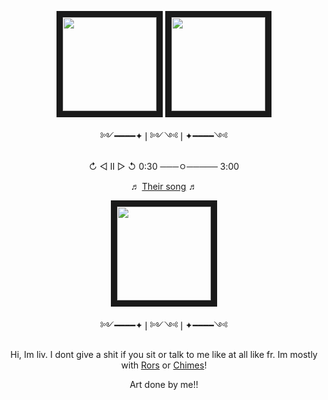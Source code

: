 <p align="center">
<a title="TITLE OF IMAGE" href=LINK TO SOMETHING><img src="https://file.garden/Zuz0EFGrRwegVsDI/pony-town-erm-kiss-blinking-padded-4x.gif" width="150" height="150" border="10"/ ></a>
<a title="TITLE OF IMAGE" href=LINK TO SOMETHING><img src="https://file.garden/Zuz0EFGrRwegVsDI/pony-town-erm-kiss-blinking-padded-4x%20(1).gif" width="150" height="150" border="10"/ ></a>
<p align="center">༻━━━━✦❘༻༺❘✦━━━━༺
  
<p align="center">↻ ◁ II ▷ ↺ 0:30 ───ㅇ───── 3:00
  <p align="center">
<p align="center">♬ <a href="https://open.spotify.com/track/2J4Q2WIx3572uZuTTNkCby?si=50d51962af3c4437">Their song</a> ♬
<p align="center">
<a title="TITLE OF IMAGE" href=LINK TO SOMETHING><img src="https://file.garden/Zuz0EFGrRwegVsDI/Untitled618_20240920010554.png" width="150" height="150" border="10"/ ></a>


  <p align="center">༻━━━━✦❘༻༺❘✦━━━━༺

 <p align="center">Hi, Im liv. I dont give a shit if you sit or talk to me like at all like fr. Im mostly with <a href="https://github.com/no-joki">Rors</a> or <a href="https://github.com/windch1mes">Chimes</a>!

 <p align="center">Art done by me!!
